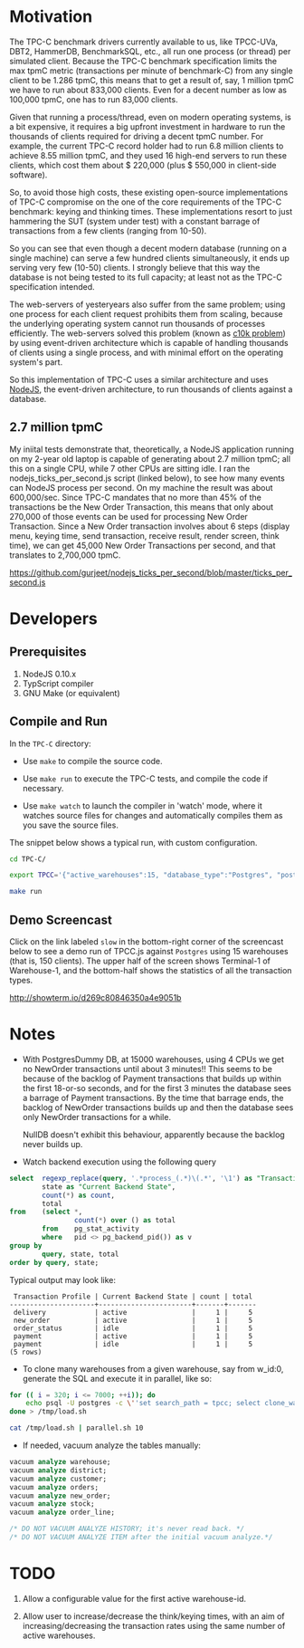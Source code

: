 
Motivation
==========

The TPC-C benchmark drivers currently available to us, like TPCC-UVa, DBT2,
HammerDB, BenchmarkSQL, etc., all run one process (or thread) per simulated
client. Because the TPC-C benchmark specification limits the max tpmC metric
(transactions per minute of benchmark-C) from any single client to be 1.286 tpmC,
this means that to get a result of, say, 1 million tpmC we have to run about
833,000 clients. Even for a decent number as low as 100,000 tpmC, one has to run
83,000 clients.

Given that running a process/thread, even on modern operating systems, is a bit
expensive, it requires a big upfront investment in hardware to run the thousands
of clients required for driving a decent tpmC number. For example, the current
TPC-C record holder had to run 6.8 million clients to achieve 8.55 million tpmC,
and they used 16 high-end servers to run these clients, which cost them about
$ 220,000 (plus $ 550,000 in client-side software).

So, to avoid those high costs, these existing open-source implementations of
TPC-C compromise on the one of the core requirements of the TPC-C benchmark:
keying and thinking times. These implementations resort to just hammering the
SUT (system under test) with a constant barrage of transactions from a few
clients (ranging from 10-50).

So you can see that even though a decent modern database (running on a single
machine) can serve a few hundred clients simultaneously, it ends up serving
very few (10-50) clients. I strongly believe that this way the database is
not being tested to its full capacity; at least not as the TPC-C specification
intended.

The web-servers of yesteryears also suffer from the same problem; using one
process for each client request prohibits them from scaling, because the
underlying operating system cannot run thousands of processes efficiently. The
web-servers solved this problem (known as [c10k problem]) by using event-driven
architecture which is capable of handling thousands of clients using a single
process, and with minimal effort on the operating system's part.

So this implementation of TPC-C uses a similar architecture and uses [NodeJS],
the event-driven architecture, to run thousands of clients against a database.

[c10k problem]: http://en.wikipedia.org/wiki/C10k_problem
[NodeJS]: http://nodejs.org/

2.7 million tpmC
-----------------

My iniital tests demonstrate that, theoretically, a NodeJS application running
on my 2-year old laptop is capable of generating about 2.7 million tpmC; all
this on a single CPU, while 7 other CPUs are sitting idle. I ran the
nodejs_ticks_per_second.js script (linked below), to see how many events can
NodeJS process per second. On my machine the result was about 600,000/sec. Since
TPC-C mandates that no more than 45% of the transactions be the New Order
Transaction, this means that only about 270,000 of those events can be used for
processing New Order Transaction. Since a New Order transaction involves about
6 steps (display menu, keying time, send transaction, receive result, render
screen, think time), we can get 45,000 New Order Transactions per second, and
that translates to 2,700,000 tpmC.

https://github.com/gurjeet/nodejs_ticks_per_second/blob/master/ticks_per_second.js

Developers
==========

Prerequisites
-------------

1. NodeJS 0.10.x
2. TypScript compiler
3. GNU Make (or equivalent)


Compile and Run
---------------

In the `TPC-C` directory:

- Use `make` to compile the source code.

- Use `make run` to execute the TPC-C tests, and compile the code if necessary.

- Use `make watch` to launch the compiler in 'watch' mode, where it watches
source files for changes and automatically compiles them as you save the source
files.

The snippet below shows a typical run, with custom configuration.

```bash
cd TPC-C/

export TPCC='{"active_warehouses":15, "database_type":"Postgres", "postgres_connection_pool_count": 4, "postgres_connection_string":"postgres://tpcc:password@localhost/postgres"}'

make run
```

Demo Screencast
---------------
Click on the link labeled `slow` in the bottom-right corner of the screencast
below to see a demo run of TPCC.js against `Postgres` using 15 warehouses (that
is, 150 clients). The upper half of the screen shows Terminal-1 of Warehouse-1,
and the bottom-half shows the statistics of all the transaction types.

http://showterm.io/d269c80846350a4e9051b

Notes
=====

* With PostgresDummy DB, at 15000 warehouses, using 4 CPUs we get no NewOrder
transactions until about 3 minutes!! This seems to be because of the backlog of
Payment transactions that builds up within the first 18-or-so seconds, and for
the first 3 minutes the database sees a barrage of Payment transactions. By the
time that barrage ends, the backlog of NewOrder transactions builds up and then
the database sees only NewOrder transactions for a while.

  NullDB doesn't exhibit this behaviour, apparently because the backlog never
builds up.

* Watch backend execution using the following query

```sql
select  regexp_replace(query, '.*process_(.*)\(.*', '\1') as "Transaction Profile",
        state as "Current Backend State",
        count(*) as count,
        total
from    (select *,
                count(*) over () as total
        from    pg_stat_activity
        where   pid <> pg_backend_pid()) as v
group by
        query, state, total
order by query, state;
```

Typical output may look like:

```
 Transaction Profile | Current Backend State | count | total
---------------------+-----------------------+-------+-------
 delivery            | active                |     1 |     5
 new_order           | active                |     1 |     5
 order_status        | idle                  |     1 |     5
 payment             | active                |     1 |     5
 payment             | idle                  |     1 |     5
(5 rows)
```

* To clone many warehouses from a given warehouse, say from w_id:0, generate
the SQL and execute it in parallel, like so:

```bash
for (( i = 320; i <= 7000; ++i)); do
	echo psql -U postgres -c \''set search_path = tpcc; select clone_warehouse(0, s) from generate_series('$i, $i') as s;'\' ;
done > /tmp/load.sh

cat /tmp/load.sh | parallel.sh 10
```

* If needed, vacuum analyze the tables manually:

```sql
vacuum analyze warehouse;
vacuum analyze district;
vacuum analyze customer;
vacuum analyze orders;
vacuum analyze new_order;
vacuum analyze stock;
vacuum analyze order_line;

/* DO NOT VACUUM ANALYZE HISTORY; it's never read back. */
/* DO NOT VACUUM ANALYZE ITEM after the initial vacuum analyze.*/
```

TODO
====

1. Allow a configurable value for the first active warehouse-id.

2. Allow user to increase/decrease the think/keying times, with an aim of
   increasing/decreasing the transaction rates using the same number of
   active warehouses.
